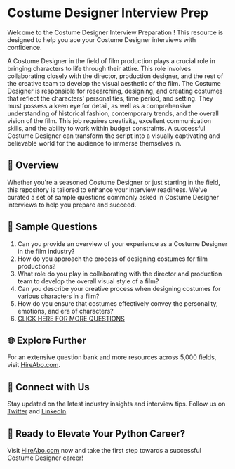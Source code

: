 # Costume Designer Interview Prep

Welcome to the Costume Designer Interview Preparation ! This resource is designed to help you ace your Costume Designer interviews with confidence.

A Costume Designer in the field of film production plays a crucial role in bringing characters to life through their attire. This role involves collaborating closely with the director, production designer, and the rest of the creative team to develop the visual aesthetic of the film. The Costume Designer is responsible for researching, designing, and creating costumes that reflect the characters' personalities, time period, and setting. They must possess a keen eye for detail, as well as a comprehensive understanding of historical fashion, contemporary trends, and the overall vision of the film. This job requires creativity, excellent communication skills, and the ability to work within budget constraints. A successful Costume Designer can transform the script into a visually captivating and believable world for the audience to immerse themselves in.

## 🚀 Overview

Whether you're a seasoned Costume Designer or just starting in the field, this repository is tailored to enhance your interview readiness. We've curated a set of sample questions commonly asked in Costume Designer interviews to help you prepare and succeed.

## 📝 Sample Questions

1. Can you provide an overview of your experience as a Costume Designer in the film industry?
2. How do you approach the process of designing costumes for film productions?
3. What role do you play in collaborating with the director and production team to develop the overall visual style of a film?
4. Can you describe your creative process when designing costumes for various characters in a film?
5. How do you ensure that costumes effectively convey the personality, emotions, and era of characters?
6. [CLICK HERE FOR MORE QUESTIONS](https://hireabo.com/job/16_2_8/Costume%20Designer)

## 🌐 Explore Further

For an extensive question bank and more resources across 5,000 fields, visit [HireAbo.com](https://www.hireabo.com).

## 📱 Connect with Us

Stay updated on the latest industry insights and interview tips. Follow us on [Twitter](https://twitter.com/hireabo) and [LinkedIn](https://www.linkedin.com/in/hire-abo-3609972a8/).

## 🚀 Ready to Elevate Your Python Career?

Visit [HireAbo.com](https://www.hireabo.com) now and take the first step towards a successful Costume Designer career!